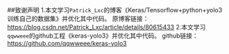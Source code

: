 ##致谢声明
1.本文学习`Patrick_Lxc`的博客《Keras/Tensorflow+python+yolo3训练自己的数据集》并优化其中代码。
原博客链接：https://blog.csdn.net/Patrick_Lxc/article/details/80615433
2.本文学习`qqwweee`的github工程《keras-yolo3》并优化其中代码。
github链接：https://github.com/qqwweee/keras-yolo3

